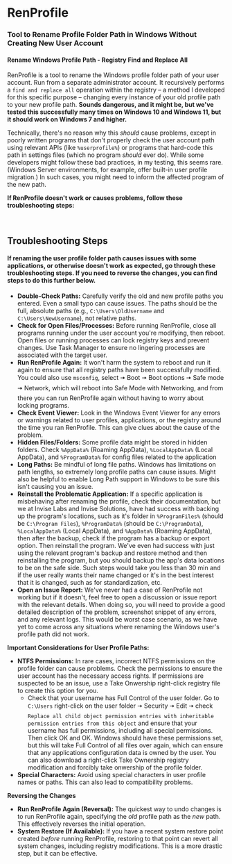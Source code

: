 # RenProfile
### Tool to Rename Profile Folder Path in Windows Without Creating New User Account
#### Rename Windows Profile Path - Registry Find and Replace All

RenProfile is a tool to rename the Windows profile folder path of your user account. Run from a separate administrator account. It recursively performs a `find and replace all` operation within the registry – a method I developed for this specific purpose – changing every instance of your old profile path to your new profile path. **Sounds dangerous, and it might be, but we've tested this successfully many times on Windows 10 and Windows 11, but it should work on Windows 7 and higher.**

Technically, there's no reason why this *should* cause problems, except in poorly written programs that don't properly check the user account path using relevant APIs (like `%userprofile%`) or programs that hard-code this path in settings files (which no program *should* ever do). While some developers might follow these bad practices, in my testing, this seems rare. (Windows Server environments, for example, offer built-in user profile migration.) In such cases, you might need to inform the affected program of the new path.

**If RenProfile doesn't work or causes problems, follow these troubleshooting steps:**

<br/>

## Troubleshooting Steps
#### If renaming the user profile folder path causes issues with some applications, or otherwise doesn't work as expected, go through these troubleshooting steps. If you need to reverse the changes, you can find steps to do this further below.
* **Double-Check Paths:** Carefully verify the old and new profile paths you entered. Even a small typo can cause issues. The paths should be the full, absolute paths (e.g., `C:\Users\OldUsername` and `C:\Users\NewUsername`), not relative paths.
* **Check for Open Files/Processes:** Before running RenProfile, close all programs running under the user account you're modifying, then reboot. Open files or running processes can lock registry keys and prevent changes. Use Task Manager to ensure no lingering processes are associated with the target user.
* **Run RenProfile Again:** It won't harm the system to reboot and run it again to ensure that all registry paths have been successfully modified. You could also use `msconfig`, select 🠆 Boot 🠆 Boot options 🠆 Safe mode 🠆 Network, which will reboot into Safe Mode with Networking, and from there you can run RenProfile again without having to worry about locking programs.
* **Check Event Viewer:** Look in the Windows Event Viewer for any errors or warnings related to user profiles, applications, or the registry around the time you ran RenProfile.  This can give clues about the cause of the problem.
* **Hidden Files/Folders:** Some profile data might be stored in hidden folders. Check `%AppData%` (Roaming AppData), `%LocalAppData%` (Local AppData), and `%ProgramData%` for config files related to the application
* **Long Paths:** Be mindful of long file paths. Windows has limitations on path lengths, so extremely long profile paths can cause issues. Might also be helpful to enable Long Path support in Windows to be sure this isn't causing you an issue.
* **Reinstall the Problematic Application:** If a specific application is misbehaving after renaming the profile, check their documentation, but we at Invise Labs and Invise Solutions, have had success with backing up the program's locations, such as it's folder in `%ProgramFiles%` (should be `C:\Program Files`), `%ProgramData%` (should be `C:\ProgramData`), `%LocalAppData%` (Local AppData), and `%AppData%` (Roaming AppData), then after the backup, check if the program has a backup or export option. Then reinstall the program. We've even had success with just using the relevant program's backup and restore method and then reinstalling the program, but you should backup the app's data locations to be on the safe side. Such steps would take you less than 30 min and if the user really wants their name changed or it's in the best interest that it is changed, such as for standardization, etc.
* **Open an Issue Report:** We've never had a case of RenProfile not working but if it doesn't, feel free to open a discussion or issue report with the relevant details. When doing so, you will need to provide a good detailed description of the problem, screenshot snippet of any errors, and any relevant logs. This would be worst case scenario, as we have yet to come across any situations where renaming the Windows user's profile path did not work.

**Important Considerations for User Profile Paths:**
* **NTFS Permissions:** In rare cases, incorrect NTFS permissions on the profile folder can cause problems.  Check the permissions to ensure the user account has the necessary access rights. If permissions are suspected to be an issue, use a Take Onwership right-click registry file to create this option for you.
  * Check that your username has Full Control of the user folder. Go to `C:\Users` right-click on the user folder 🠆 Security 🠆 Edit 🠆 check `Replace all child object permission entries with inheritable permission entries from this object` and ensure that your username has full permissions, including all special permissions. Then click OK and OK. Windows should have these permissions set, but this will take Full Control of all files over again, which can ensure that any applications configuration data is owned by the user. You can also download a right-click Take Ownership registry modification and forcibly take onwership of the profile folder.
* **Special Characters:** Avoid using special characters in user profile names or paths.  This can also lead to compatibility problems.

**Reversing the Changes**
* **Run RenProfile Again (Reversal):** The quickest way to undo changes is to run RenProfile again, specifying the *old* profile path as the *new* path. This effectively reverses the initial operation.
* **System Restore (If Available):** If you have a recent system restore point created *before* running RenProfile, restoring to that point can revert all system changes, including registry modifications.  This is a more drastic step, but it can be effective.
